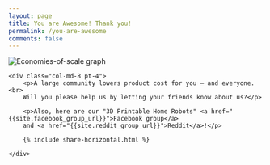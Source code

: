 ```yaml
---
layout: page
title: You are Awesome! Thank you!
permalink: /you-are-awesome
comments: false
---
```


<div class="row justify-content-between">
    <div class="col-md-4 pt-4">
        <div class="text-center">
            <img src="{{site.baseurl}}/assets/images/webp/economies-of-scale.webp" alt="Economies-of-scale graph" class="img-fluid" style="max-height: 200px;"/>
        </div>
    </div>

    <div class="col-md-8 pt-4">
        <p>A large community lowers product cost for you – and everyone.<br>
        Will you please help us by letting your friends know about us?</p>

        <p>Also, here are our "3D Printable Home Robots" <a href="{{site.facebook_group_url}}">Facebook group</a>
        and <a href="{{site.reddit_group_url}}">Reddit</a>!</p>

        {% include share-horizontal.html %}

    </div>
</div>

<script id="confetti-trigger">document.addEventListener( 'DOMContentLoaded', function( event ) { document.dispatchEvent( new CustomEvent( 'confetti' ) ); } );
</script>

<script src='{{ site.baseurl }}/assets/js/confetti-core.js' id='confetti-core-js'></script>
<script src='{{ site.baseurl }}/assets/js/confetti.js' id='confetti-js'></script>
<script id="confetti-js-after">
    var wps_confetti_defaults = {};

    document.addEventListener( "confetti", wps_launch_confetti_cannon );

    function wps_launch_confetti_cannon() {
        wps_run_confetti( wps_confetti_defaults );
    }

    var wps_confetti_click_tracker = document.getElementsByClassName( 'wps-confetti' );
    for ( var i = 0; i < wps_confetti_click_tracker.length; i++ ) {
        wps_confetti_click_tracker[ i ].addEventListener( "click", wps_launch_confetti_cannon );
    }		
</script>